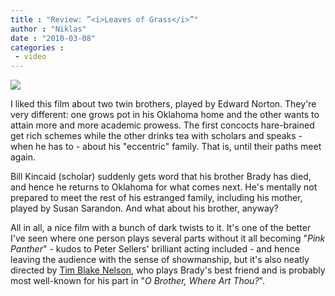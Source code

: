 ```yaml
---
title : "Review: ”<i>Leaves of Grass</i>”"
author : "Niklas"
date : "2010-03-08"
categories : 
 - video
---
```


[![](http://www.firstshowing.net/img/leaves-of-grass-poster-full.jpg)](http://www.firstshowing.net/img/leaves-of-grass-poster-full.jpg)

I liked this film about two twin brothers, played by Edward Norton. They're very different: one grows pot in his Oklahoma home and the other wants to attain more and more academic prowess. The first concocts hare-brained get rich schemes while the other drinks tea with scholars and speaks - when he has to - about his "eccentric" family. That is, until their paths meet again.

Bill Kincaid (scholar) suddenly gets word that his brother Brady has died, and hence he returns to Oklahoma for what comes next. He's mentally not prepared to meet the rest of his estranged family, including his mother, played by Susan Sarandon. And what about his brother, anyway?

All in all, a nice film with a bunch of dark twists to it. It's one of the better I've seen where one person plays several parts without it all becoming "_Pink Panther_" - kudos to Peter Sellers' brilliant acting included - and hence leaving the audience with the sense of showmanship, but it's also neatly directed by [Tim Blake Nelson](http://www.imdb.com/name/nm0625789), who plays Brady's best friend and is probably most well-known for his part in "_O Brother, Where Art Thou?_".
